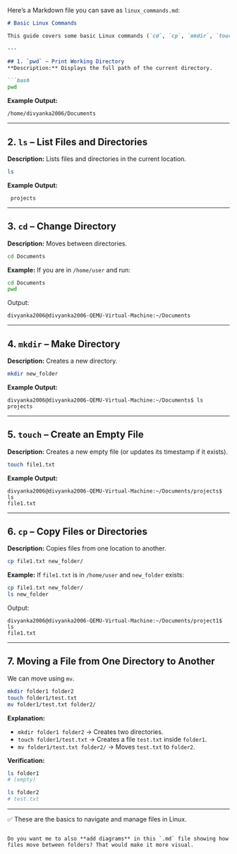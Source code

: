Here’s a Markdown file you can save as `linux_commands.md`:

````markdown
# Basic Linux Commands

This guide covers some basic Linux commands (`cd`, `cp`, `mkdir`, `touch`, `ls`, `pwd`) with examples, including moving a file from one directory to another.

---

## 1. `pwd` – Print Working Directory
**Description:** Displays the full path of the current directory.

```bash
pwd
````

**Example Output:**

```
/home/divyanka2006/Documents

```

---

## 2. `ls` – List Files and Directories

**Description:** Lists files and directories in the current location.

```bash
ls
```

**Example Output:**

```
 projects
```

---

## 3. `cd` – Change Directory

**Description:** Moves between directories.

```bash
cd Documents
```

**Example:**
If you are in `/home/user` and run:

```bash
cd Documents
pwd
```

Output:

```
divyanka2006@divyanka2006-QEMU-Virtual-Machine:~/Documents
```

---

## 4. `mkdir` – Make Directory

**Description:** Creates a new directory.

```bash
mkdir new_folder
```

**Example Output:**

```
divyanka2006@divyanka2006-QEMU-Virtual-Machine:~/Documents$ ls
projects
```

---

## 5. `touch` – Create an Empty File

**Description:** Creates a new empty file (or updates its timestamp if it exists).

```bash
touch file1.txt
```

**Example Output:**

```
divyanka2006@divyanka2006-QEMU-Virtual-Machine:~/Documents/projects$ ls
file1.txt
```

---

## 6. `cp` – Copy Files or Directories

**Description:** Copies files from one location to another.

```bash
cp file1.txt new_folder/
```

**Example:**
If `file1.txt` is in `/home/user` and `new_folder` exists:

```bash
cp file1.txt new_folder/
ls new_folder
```

Output:

```
divyanka2006@divyanka2006-QEMU-Virtual-Machine:~/Documents/project1$ ls
file1.txt
```

---

## 7. Moving a File from One Directory to Another

We can move using `mv`.

```bash
mkdir folder1 folder2
touch folder1/test.txt
mv folder1/test.txt folder2/
```

**Explanation:**

* `mkdir folder1 folder2` → Creates two directories.
* `touch folder1/test.txt` → Creates a file `test.txt` inside `folder1`.
* `mv folder1/test.txt folder2/` → Moves `test.txt` to `folder2`.

**Verification:**

```bash
ls folder1
# (empty)

ls folder2
# test.txt
```

---

✅ These are the basics to navigate and manage files in Linux.

```

Do you want me to also **add diagrams** in this `.md` file showing how files move between folders? That would make it more visual.
```
